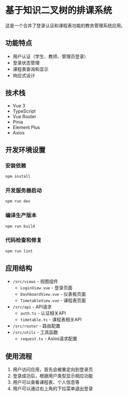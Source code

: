 # 基于知识二叉树的排课系统

这是一个合并了登录认证和课程表功能的教务管理系统应用。

## 功能特点

- 用户认证（学生、教师、管理员登录）
- 登录状态管理
- 课程表查询和显示
- 响应式设计

## 技术栈

- Vue 3
- TypeScript
- Vue Router
- Pinia
- Element Plus
- Axios

## 开发环境设置

### 安装依赖

```bash
npm install
```

### 开发服务器启动

```bash
npm run dev
```

### 编译生产版本

```bash
npm run build
```

### 代码检查和修复

```bash
npm run lint
```

## 应用结构

- `/src/views` - 视图组件
  - `LoginView.vue` - 登录页面
  - `DashboardView.vue` - 仪表板页面
  - `TimetableView.vue` - 课程表页面
- `/src/api` - API请求
  - `auth.ts` - 认证相关API
  - `timetable.ts` - 课程表相关API
- `/src/router` - 路由配置
- `/src/utils` - 工具函数
  - `request.ts` - Axios请求配置

## 使用流程

1. 用户访问应用，首先会被重定向到登录页
2. 登录成功后，根据用户类型显示相应功能
3. 用户可以查看课程表、个人信息等
4. 用户可以通过右上角的下拉菜单退出登录
